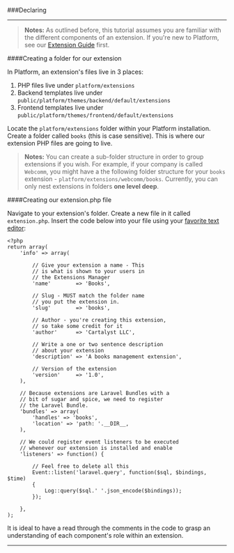 ###Declaring

----------

>**Notes:** As outlined before, this tutorial assumes you are familiar with the different components of an extension. If you're new to Platform, see our [Extension Guide](/manuals/platform/extensions) first.

####Creating a folder for our extension

In Platform, an extension's files live in 3 places:

1. PHP files live under `platform/extensions`
2. Backend templates live under `public/platform/themes/backend/default/extensions`
3. Frontend templates live under `public/platform/themes/frontend/default/extensions`

Locate the `platform/extensions` folder within your Platform installation. Create a folder called `books` (this is case sensitive). This is where our extension PHP files are going to live.

>**Notes:** You can create a sub-folder structure in order to group extensions if you wish. For example, if your company is called `Webcomm`, you might have a the following folder structure for your `books` extension - `platform/extensions/webcomm/books`. Currently, you can only nest extensions in folders **one level deep**.

####Creating our extension.php file

Navigate to your extension's folder. Create a new file in it called `extension.php`. Insert the code below into your file using your [favorite text editor](http://www.sublimetext.com):

	<?php
	return array(
	    'info' => array(
	    
	    	// Give your extension a name - This
	    	// is what is shown to your users in
	    	// the Extensions Manager
	        'name'        => 'Books',
	        
	        // Slug - MUST match the folder name
	        // you put the extension in.
	        'slug'        => 'books',

			// Author - you're creating this extension,
			// so take some credit for it
	        'author'      => 'Cartalyst LLC',

			// Write a one or two sentence description
			// about your extension
	        'description' => 'A books management extension',

			// Version of the extension
	        'version'     => '1.0',
	    ),

		// Because extensions are Laravel Bundles with a
		// bit of sugar and spice, we need to register
		// the Laravel Bundle.
	    'bundles' => array(
	        'handles' => 'books',
	        'location' => 'path: '.__DIR__,
	    ),

		// We could register event listeners to be executed
		// whenever our extension is installed and enable
	    'listeners' => function() {

			// Feel free to delete all this
			Event::listen('laravel.query', function($sql, $bindings, $time)
			{
				Log::query($sql.' '.json_encode($bindings));
			});

	    },
	);

It is ideal to have a read through the comments in the code to grasp an understanding of each component's role within an extension.

----------
